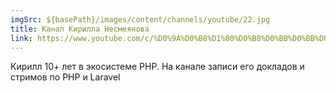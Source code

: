 ```yaml
---
imgSrc: ${basePath}/images/content/channels/youtube/22.jpg
title: Канал Кирилла Несмеянова
link: https://www.youtube.com/c/%D0%9A%D0%B8%D1%80%D0%B8%D0%BB%D0%BB%D0%9D%D0%B5%D1%81%D0%BC%D0%B5%D1%8F%D0%BD%D0%BE%D0%B2/search?query=php
---
```


Кирилл 10+ лет в экосистеме PHP. На канале записи его докладов и стримов по PHP и Laravel
